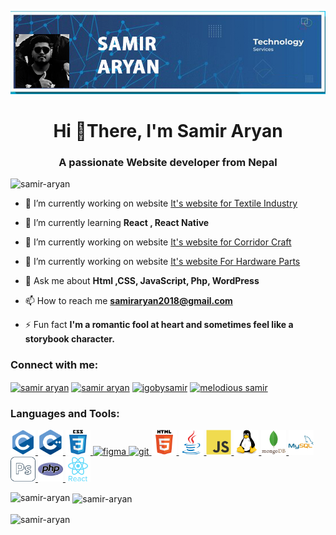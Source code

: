 ![logo](https://github.com/WebdevSamir/Samir-Aryan/blob/main/for%20git.jpg)
<h1 align="center">Hi 👋There, I'm Samir Aryan</h1>
<h3 align="center">A passionate Website developer from Nepal</h3>

<p align="left"> <img src="https://komarev.com/ghpvc/?username=samir-aryan&label=Profile%20views&color=0e75b6&style=flat" alt="samir-aryan" /> </p>

- 🔭 I’m currently working on website [It's website for Textile Industry](https://shreeganeshtextile.com/)

- 🌱 I’m currently learning **React , React Native**

- 🔭 I’m currently working on website [It's website for Corridor Craft](https://shethgroupofcompanies.com/)

- 🔭 I’m currently working on website [It's website For Hardware Parts](https://jankipolytank.com/)

- 💬 Ask me about **Html ,CSS, JavaScript, Php, WordPress**

- 📫 How to reach me **samiraryan2018@gmail.com**

- ⚡ Fun fact **I'm a romantic fool at heart and sometimes feel like a storybook character.**

<h3 align="left">Connect with me:</h3>
<p align="left">
<a href="https://linkedin.com/in/samir aryan" target="blank"><img align="center" src="https://raw.githubusercontent.com/rahuldkjain/github-profile-readme-generator/master/src/images/icons/Social/linked-in-alt.svg" alt="samir aryan" height="30" width="40" /></a>
<a href="https://fb.com/samir aryan" target="blank"><img align="center" src="https://raw.githubusercontent.com/rahuldkjain/github-profile-readme-generator/master/src/images/icons/Social/facebook.svg" alt="samir aryan" height="30" width="40" /></a>
<a href="https://instagram.com/igobysamir" target="blank"><img align="center" src="https://raw.githubusercontent.com/rahuldkjain/github-profile-readme-generator/master/src/images/icons/Social/instagram.svg" alt="igobysamir" height="30" width="40" /></a>
<a href="https://www.youtube.com/c/melodious samir" target="blank"><img align="center" src="https://raw.githubusercontent.com/rahuldkjain/github-profile-readme-generator/master/src/images/icons/Social/youtube.svg" alt="melodious samir" height="30" width="40" /></a>
</p>

<h3 align="left">Languages and Tools:</h3>
<p align="left"> <a href="https://www.cprogramming.com/" target="_blank" rel="noreferrer"> <img src="https://raw.githubusercontent.com/devicons/devicon/master/icons/c/c-original.svg" alt="c" width="40" height="40"/> </a> <a href="https://www.w3schools.com/cpp/" target="_blank" rel="noreferrer"> <img src="https://raw.githubusercontent.com/devicons/devicon/master/icons/cplusplus/cplusplus-original.svg" alt="cplusplus" width="40" height="40"/> </a> <a href="https://www.w3schools.com/css/" target="_blank" rel="noreferrer"> <img src="https://raw.githubusercontent.com/devicons/devicon/master/icons/css3/css3-original-wordmark.svg" alt="css3" width="40" height="40"/> </a> <a href="https://www.figma.com/" target="_blank" rel="noreferrer"> <img src="https://www.vectorlogo.zone/logos/figma/figma-icon.svg" alt="figma" width="40" height="40"/> </a> <a href="https://git-scm.com/" target="_blank" rel="noreferrer"> <img src="https://www.vectorlogo.zone/logos/git-scm/git-scm-icon.svg" alt="git" width="40" height="40"/> </a> <a href="https://www.w3.org/html/" target="_blank" rel="noreferrer"> <img src="https://raw.githubusercontent.com/devicons/devicon/master/icons/html5/html5-original-wordmark.svg" alt="html5" width="40" height="40"/> </a> <a href="https://www.java.com" target="_blank" rel="noreferrer"> <img src="https://raw.githubusercontent.com/devicons/devicon/master/icons/java/java-original.svg" alt="java" width="40" height="40"/> </a> <a href="https://developer.mozilla.org/en-US/docs/Web/JavaScript" target="_blank" rel="noreferrer"> <img src="https://raw.githubusercontent.com/devicons/devicon/master/icons/javascript/javascript-original.svg" alt="javascript" width="40" height="40"/> </a> <a href="https://www.linux.org/" target="_blank" rel="noreferrer"> <img src="https://raw.githubusercontent.com/devicons/devicon/master/icons/linux/linux-original.svg" alt="linux" width="40" height="40"/> </a> <a href="https://www.mongodb.com/" target="_blank" rel="noreferrer"> <img src="https://raw.githubusercontent.com/devicons/devicon/master/icons/mongodb/mongodb-original-wordmark.svg" alt="mongodb" width="40" height="40"/> </a> <a href="https://www.mysql.com/" target="_blank" rel="noreferrer"> <img src="https://raw.githubusercontent.com/devicons/devicon/master/icons/mysql/mysql-original-wordmark.svg" alt="mysql" width="40" height="40"/> </a> <a href="https://www.photoshop.com/en" target="_blank" rel="noreferrer"> <img src="https://raw.githubusercontent.com/devicons/devicon/master/icons/photoshop/photoshop-line.svg" alt="photoshop" width="40" height="40"/> </a> <a href="https://www.php.net" target="_blank" rel="noreferrer"> <img src="https://raw.githubusercontent.com/devicons/devicon/master/icons/php/php-original.svg" alt="php" width="40" height="40"/> </a> <a href="https://reactjs.org/" target="_blank" rel="noreferrer"> <img src="https://raw.githubusercontent.com/devicons/devicon/master/icons/react/react-original-wordmark.svg" alt="react" width="40" height="40"/> </a> </p>

<p><img align="left" src="https://github-readme-stats.vercel.app/api/top-langs?username=samir-aryan&show_icons=true&locale=en&layout=compact" alt="samir-aryan" /></p>

<p>&nbsp;<img align="center" src="https://github-readme-stats.vercel.app/api?username=samir-aryan&show_icons=true&locale=en" alt="samir-aryan" /></p>

<p><img align="center" src="https://github-readme-streak-stats.herokuapp.com/?user=samir-aryan&" alt="samir-aryan" /></p>

